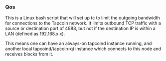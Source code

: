 ### Qos ###

This is a Linux bash script that will set up tc to limit the outgoing bandwidth for connections to the Tapcoin network. It limits outbound TCP traffic with a source or destination port of 4888, but not if the destination IP is within a LAN (defined as 192.168.x.x).

This means one can have an always-on tapcoind instance running, and another local tapcoind/tapcoin-qt instance which connects to this node and receives blocks from it.
